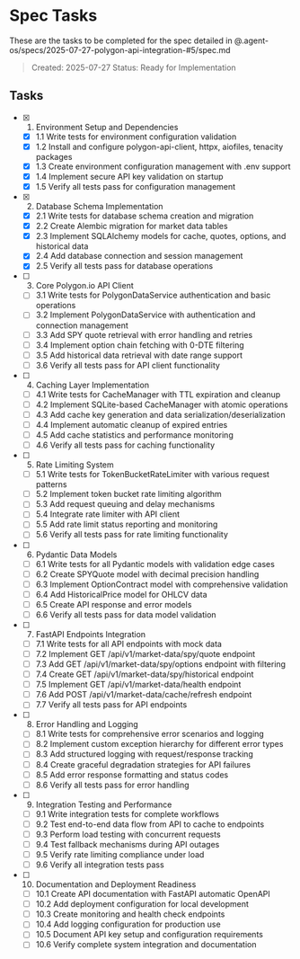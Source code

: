 # Spec Tasks

These are the tasks to be completed for the spec detailed in @.agent-os/specs/2025-07-27-polygon-api-integration-#5/spec.md

> Created: 2025-07-27
> Status: Ready for Implementation

## Tasks

- [x] 1. Environment Setup and Dependencies
  - [x] 1.1 Write tests for environment configuration validation
  - [x] 1.2 Install and configure polygon-api-client, httpx, aiofiles, tenacity packages
  - [x] 1.3 Create environment configuration management with .env support
  - [x] 1.4 Implement secure API key validation on startup
  - [x] 1.5 Verify all tests pass for configuration management

- [x] 2. Database Schema Implementation
  - [x] 2.1 Write tests for database schema creation and migration
  - [x] 2.2 Create Alembic migration for market data tables
  - [x] 2.3 Implement SQLAlchemy models for cache, quotes, options, and historical data
  - [x] 2.4 Add database connection and session management
  - [x] 2.5 Verify all tests pass for database operations

- [ ] 3. Core Polygon.io API Client
  - [ ] 3.1 Write tests for PolygonDataService authentication and basic operations
  - [ ] 3.2 Implement PolygonDataService with authentication and connection management
  - [ ] 3.3 Add SPY quote retrieval with error handling and retries
  - [ ] 3.4 Implement option chain fetching with 0-DTE filtering
  - [ ] 3.5 Add historical data retrieval with date range support
  - [ ] 3.6 Verify all tests pass for API client functionality

- [ ] 4. Caching Layer Implementation
  - [ ] 4.1 Write tests for CacheManager with TTL expiration and cleanup
  - [ ] 4.2 Implement SQLite-based CacheManager with atomic operations
  - [ ] 4.3 Add cache key generation and data serialization/deserialization
  - [ ] 4.4 Implement automatic cleanup of expired entries
  - [ ] 4.5 Add cache statistics and performance monitoring
  - [ ] 4.6 Verify all tests pass for caching functionality

- [ ] 5. Rate Limiting System
  - [ ] 5.1 Write tests for TokenBucketRateLimiter with various request patterns
  - [ ] 5.2 Implement token bucket rate limiting algorithm
  - [ ] 5.3 Add request queuing and delay mechanisms
  - [ ] 5.4 Integrate rate limiter with API client
  - [ ] 5.5 Add rate limit status reporting and monitoring
  - [ ] 5.6 Verify all tests pass for rate limiting functionality

- [ ] 6. Pydantic Data Models
  - [ ] 6.1 Write tests for all Pydantic models with validation edge cases
  - [ ] 6.2 Create SPYQuote model with decimal precision handling
  - [ ] 6.3 Implement OptionContract model with comprehensive validation
  - [ ] 6.4 Add HistoricalPrice model for OHLCV data
  - [ ] 6.5 Create API response and error models
  - [ ] 6.6 Verify all tests pass for data model validation

- [ ] 7. FastAPI Endpoints Integration
  - [ ] 7.1 Write tests for all API endpoints with mock data
  - [ ] 7.2 Implement GET /api/v1/market-data/spy/quote endpoint
  - [ ] 7.3 Add GET /api/v1/market-data/spy/options endpoint with filtering
  - [ ] 7.4 Create GET /api/v1/market-data/spy/historical endpoint
  - [ ] 7.5 Implement GET /api/v1/market-data/health endpoint
  - [ ] 7.6 Add POST /api/v1/market-data/cache/refresh endpoint
  - [ ] 7.7 Verify all tests pass for API endpoints

- [ ] 8. Error Handling and Logging
  - [ ] 8.1 Write tests for comprehensive error scenarios and logging
  - [ ] 8.2 Implement custom exception hierarchy for different error types
  - [ ] 8.3 Add structured logging with request/response tracking
  - [ ] 8.4 Create graceful degradation strategies for API failures
  - [ ] 8.5 Add error response formatting and status codes
  - [ ] 8.6 Verify all tests pass for error handling

- [ ] 9. Integration Testing and Performance
  - [ ] 9.1 Write integration tests for complete workflows
  - [ ] 9.2 Test end-to-end data flow from API to cache to endpoints
  - [ ] 9.3 Perform load testing with concurrent requests
  - [ ] 9.4 Test fallback mechanisms during API outages
  - [ ] 9.5 Verify rate limiting compliance under load
  - [ ] 9.6 Verify all integration tests pass

- [ ] 10. Documentation and Deployment Readiness
  - [ ] 10.1 Create API documentation with FastAPI automatic OpenAPI
  - [ ] 10.2 Add deployment configuration for local development
  - [ ] 10.3 Create monitoring and health check endpoints
  - [ ] 10.4 Add logging configuration for production use
  - [ ] 10.5 Document API key setup and configuration requirements
  - [ ] 10.6 Verify complete system integration and documentation